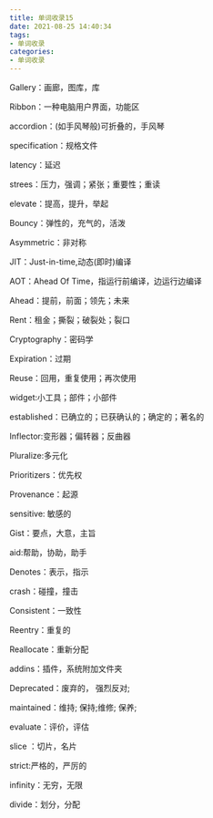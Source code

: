 ```yaml
---
title: 单词收录15
date: 2021-08-25 14:40:34
tags:
- 单词收录
categories: 
- 单词收录
---
```


Gallery：画廊，图库，库

Ribbon：一种电脑用户界面，功能区

accordion：(如手风琴般)可折叠的，手风琴

specification：规格文件

latency：延迟

strees：压力，强调；紧张；重要性；重读

elevate：提高，提升，举起

Bouncy：弹性的，充气的，活泼

Asymmetric：非对称

JIT：Just-in-time,动态(即时)编译

AOT：Ahead Of Time，指运行前编译，边运行边编译

Ahead：提前，前面；领先；未来

Rent：租金；撕裂；破裂处；裂口

Cryptography：密码学

Expiration：过期

Reuse：回用，重复使用；再次使用

widget:小工具；部件；小部件

established：已确立的；已获确认的；确定的；著名的

Inflector:变形器；偏转器；反曲器

Pluralize:多元化

Prioritizers：优先权

Provenance：起源

sensitive: 敏感的

Gist：要点，大意，主旨

aid:帮助，协助，助手

Denotes：表示，指示

crash：碰撞，撞击

Consistent：一致性

Reentry：重复的

Reallocate：重新分配

addins：插件，系统附加文件夹

Deprecated：废弃的， 强烈反对;  

maintained：维持; 保持;维修; 保养;

evaluate：评价，评估

slice ：切片，名片

strict:严格的，严厉的

infinity：无穷，无限

divide：划分，分配
























